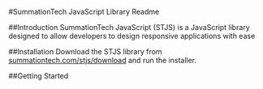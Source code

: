 #SummationTech JavaScript Library Readme

##Introduction
SummationTech JavaScript (STJS) is a JavaScript library designed to allow developers to design responsive applications
with ease

##Installation
Download the STJS library from [summationtech.com/stjs/download](http://www.summationtech.com/stjs/download) and run the
installer.

##Getting Started
